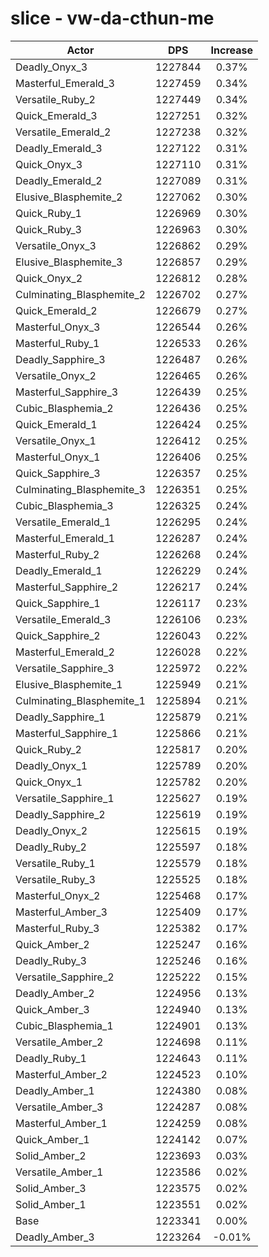 # slice - vw-da-cthun-me
| Actor | DPS | Increase |
|---|:---:|:---:|
|Deadly_Onyx_3|1227844|0.37%|
|Masterful_Emerald_3|1227459|0.34%|
|Versatile_Ruby_2|1227449|0.34%|
|Quick_Emerald_3|1227251|0.32%|
|Versatile_Emerald_2|1227238|0.32%|
|Deadly_Emerald_3|1227122|0.31%|
|Quick_Onyx_3|1227110|0.31%|
|Deadly_Emerald_2|1227089|0.31%|
|Elusive_Blasphemite_2|1227062|0.30%|
|Quick_Ruby_1|1226969|0.30%|
|Quick_Ruby_3|1226963|0.30%|
|Versatile_Onyx_3|1226862|0.29%|
|Elusive_Blasphemite_3|1226857|0.29%|
|Quick_Onyx_2|1226812|0.28%|
|Culminating_Blasphemite_2|1226702|0.27%|
|Quick_Emerald_2|1226679|0.27%|
|Masterful_Onyx_3|1226544|0.26%|
|Masterful_Ruby_1|1226533|0.26%|
|Deadly_Sapphire_3|1226487|0.26%|
|Versatile_Onyx_2|1226465|0.26%|
|Masterful_Sapphire_3|1226439|0.25%|
|Cubic_Blasphemia_2|1226436|0.25%|
|Quick_Emerald_1|1226424|0.25%|
|Versatile_Onyx_1|1226412|0.25%|
|Masterful_Onyx_1|1226406|0.25%|
|Quick_Sapphire_3|1226357|0.25%|
|Culminating_Blasphemite_3|1226351|0.25%|
|Cubic_Blasphemia_3|1226325|0.24%|
|Versatile_Emerald_1|1226295|0.24%|
|Masterful_Emerald_1|1226287|0.24%|
|Masterful_Ruby_2|1226268|0.24%|
|Deadly_Emerald_1|1226229|0.24%|
|Masterful_Sapphire_2|1226217|0.24%|
|Quick_Sapphire_1|1226117|0.23%|
|Versatile_Emerald_3|1226106|0.23%|
|Quick_Sapphire_2|1226043|0.22%|
|Masterful_Emerald_2|1226028|0.22%|
|Versatile_Sapphire_3|1225972|0.22%|
|Elusive_Blasphemite_1|1225949|0.21%|
|Culminating_Blasphemite_1|1225894|0.21%|
|Deadly_Sapphire_1|1225879|0.21%|
|Masterful_Sapphire_1|1225866|0.21%|
|Quick_Ruby_2|1225817|0.20%|
|Deadly_Onyx_1|1225789|0.20%|
|Quick_Onyx_1|1225782|0.20%|
|Versatile_Sapphire_1|1225627|0.19%|
|Deadly_Sapphire_2|1225619|0.19%|
|Deadly_Onyx_2|1225615|0.19%|
|Deadly_Ruby_2|1225597|0.18%|
|Versatile_Ruby_1|1225579|0.18%|
|Versatile_Ruby_3|1225525|0.18%|
|Masterful_Onyx_2|1225468|0.17%|
|Masterful_Amber_3|1225409|0.17%|
|Masterful_Ruby_3|1225382|0.17%|
|Quick_Amber_2|1225247|0.16%|
|Deadly_Ruby_3|1225246|0.16%|
|Versatile_Sapphire_2|1225222|0.15%|
|Deadly_Amber_2|1224956|0.13%|
|Quick_Amber_3|1224940|0.13%|
|Cubic_Blasphemia_1|1224901|0.13%|
|Versatile_Amber_2|1224698|0.11%|
|Deadly_Ruby_1|1224643|0.11%|
|Masterful_Amber_2|1224523|0.10%|
|Deadly_Amber_1|1224380|0.08%|
|Versatile_Amber_3|1224287|0.08%|
|Masterful_Amber_1|1224259|0.08%|
|Quick_Amber_1|1224142|0.07%|
|Solid_Amber_2|1223693|0.03%|
|Versatile_Amber_1|1223586|0.02%|
|Solid_Amber_3|1223575|0.02%|
|Solid_Amber_1|1223551|0.02%|
|Base|1223341|0.00%|
|Deadly_Amber_3|1223264|-0.01%|
